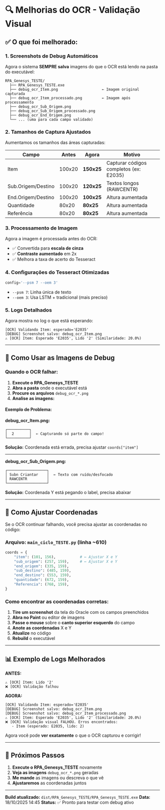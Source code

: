 # 🔍 Melhorias do OCR - Validação Visual

## ✅ O que foi melhorado:

### 1. **Screenshots de Debug Automáticos**

Agora o sistema **SEMPRE salva** imagens do que o OCR está lendo na pasta do executável:

```
RPA_Genesys_TESTE/
  ├── RPA_Genesys_TESTE.exe
  ├── debug_ocr_Item.png                    ← Imagem original capturada
  ├── debug_ocr_Item_processado.png         ← Imagem após processamento
  ├── debug_ocr_Sub_Origem.png
  ├── debug_ocr_Sub_Origem_processado.png
  ├── debug_ocr_End_Origem.png
  └── ... (uma para cada campo validado)
```

### 2. **Tamanhos de Captura Ajustados**

Aumentamos os tamanhos das áreas capturadas:

| Campo | Antes | Agora | Motivo |
|-------|-------|-------|--------|
| Item | 100x20 | **150x25** | Capturar códigos completos (ex: E2035) |
| Sub.Origem/Destino | 100x20 | **120x25** | Textos longos (RAWCENTR) |
| End.Origem/Destino | 100x20 | **100x25** | Altura aumentada |
| Quantidade | 80x20 | **80x25** | Altura aumentada |
| Referência | 80x20 | **80x25** | Altura aumentada |

### 3. **Processamento de Imagem**

Agora a imagem é processada antes do OCR:
- ✅ Convertida para **escala de cinza**
- ✅ **Contraste aumentado** em 2x
- ✅ Melhora a taxa de acerto do Tesseract

### 4. **Configurações do Tesseract Otimizadas**

```python
config='--psm 7 --oem 3'
```

- `--psm 7`: Linha única de texto
- `--oem 3`: Usa LSTM + tradicional (mais preciso)

### 5. **Logs Detalhados**

Agora mostra no log o que está esperando:

```
[OCR] Validando Item: esperado='E2035'
[DEBUG] Screenshot salvo: debug_ocr_Item.png
⚠️ [OCR] Item: Esperado 'E2035', Lido '2' (Similaridade: 20.0%)
```

---

## 🔧 Como Usar as Imagens de Debug

### Quando o OCR falhar:

1. **Execute o RPA_Genesys_TESTE**
2. **Abra a pasta** onde o executável está
3. **Procure os arquivos** `debug_ocr_*.png`
4. **Analise as imagens:**

#### Exemplo de Problema:

**debug_ocr_Item.png:**
```
┌──────────┐
│  2       │  ← Capturando só parte do campo!
└──────────┘
```

**Solução:** Coordenada está errada, precisa ajustar `coords["item"]`

---

**debug_ocr_Sub_Origem.png:**
```
┌──────────────────┐
│ Subn Criantar    │  ← Texto com ruído/desfocado
│ RAWCENTR         │
└──────────────────┘
```

**Solução:** Coordenada Y está pegando o label, precisa abaixar

---

## 🎯 Como Ajustar Coordenadas

Se o OCR continuar falhando, você precisa ajustar as coordenadas no código:

### Arquivo: `main_ciclo_TESTE.py` (linha ~610)

```python
coords = {
    "item": (101, 156),           # ← Ajustar X e Y
    "sub_origem": (257, 159),     # ← Ajustar X e Y
    "end_origem": (335, 159),
    "sub_destino": (485, 159),
    "end_destino": (553, 159),
    "quantidade": (672, 159),
    "Referencia": (768, 159),
}
```

### Como encontrar as coordenadas corretas:

1. **Tire um screenshot** da tela do Oracle com os campos preenchidos
2. **Abra no Paint** ou editor de imagens
3. **Passe o mouse** sobre o **canto superior esquerdo** do campo
4. **Anote as coordenadas** X e Y
5. **Atualize** no código
6. **Rebuild** o executável

---

## 📊 Exemplo de Logs Melhorados

**ANTES:**
```
⚠️ [OCR] Item: Lido '2'
❌ [OCR] Validação falhou
```

**AGORA:**
```
[OCR] Validando Item: esperado='E2035'
[DEBUG] Screenshot salvo: debug_ocr_Item.png
[DEBUG] Screenshot salvo: debug_ocr_Item_processado.png
⚠️ [OCR] Item: Esperado 'E2035', Lido '2' (Similaridade: 20.0%)
❌ [OCR] Validação visual FALHOU. Erros encontrados:
   - Item (esperado: E2035, lido: 2)
```

Agora você pode **ver exatamente** o que o OCR capturou e corrigir!

---

## 🚀 Próximos Passos

1. **Execute o RPA_Genesys_TESTE** novamente
2. **Veja as imagens** `debug_ocr_*.png` geradas
3. **Me mande** as imagens ou descreva o que vê
4. **Ajustaremos** as coordenadas juntos

---

**Build atualizado:** `dist/RPA_Genesys_TESTE/RPA_Genesys_TESTE.exe`
**Data:** 18/10/2025 14:45
**Status:** ✅ Pronto para testar com debug ativo
